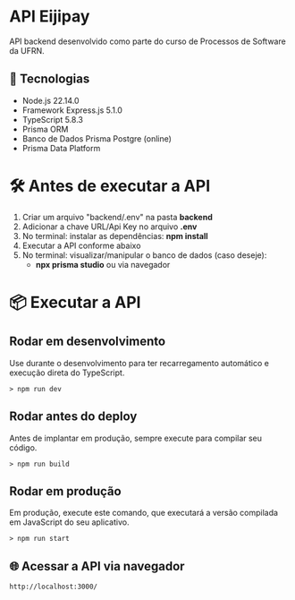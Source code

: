 # API Eijipay

API backend desenvolvido como parte do curso de Processos de Software da UFRN.

## 🚀 Tecnologias

- Node.js 22.14.0
- Framework Express.js 5.1.0
- TypeScript 5.8.3
- Prisma ORM
- Banco de Dados Prisma Postgre (online)
- Prisma Data Platform

# 🛠️ Antes de executar a API
1. Criar um arquivo "backend/.env" na pasta **backend**
2. Adicionar a chave URL/Api Key no arquivo **.env**
3. No terminal: instalar as dependências: **npm install**
4. Executar a API conforme abaixo
5. No terminal: visualizar/manipular o banco de dados (caso deseje):
   - **npx prisma studio** ou via navegador

# 📦 Executar a API

## Rodar em desenvolvimento

Use durante o desenvolvimento para ter recarregamento automático e execução direta do TypeScript.

    > npm run dev

## Rodar antes do deploy

Antes de implantar em produção, sempre execute para compilar seu código.

    > npm run build

## Rodar em produção

Em produção, execute este comando, que executará a versão compilada em JavaScript do seu aplicativo.

    > npm run start

## 🌐 Acessar a API via navegador

    http://localhost:3000/

